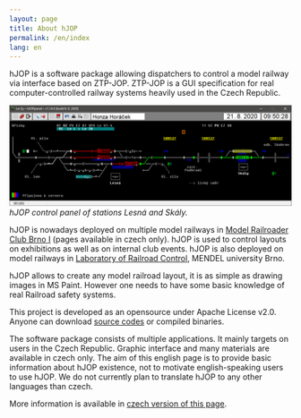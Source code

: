 ```yaml
---
layout: page
title: About hJOP
permalink: /en/index
lang: en
---
```


hJOP is a software package allowing dispatchers to control a model railway via
interface based on ZTP-JOP. ZTP-JOP is a GUI specification for real
computer-controlled railway systems heavily used in the Czech Republic.

![Station control panel](/assets/img/hJOPpanel-le-sy.png)
*hJOP control panel of stations Lesná and Skály.*

hJOP is nowadays deployed on multiple model railways in [Model Railroader Club
Brno I](http://kmz-brno.cz/) (pages available in czech only). hJOP is used
to control layouts on exhibitions as well as on internal club events. hJOP
is also deployed on model railways in [Laboratory of Railroad
Control](http://lrkv.pef.mendelu.cz/), MENDEL university Brno.

hJOP allows to create any model railroad layout, it is as simple as drawing
images in MS Paint. However one needs to have some basic knowledge of real
Railroad safety systems.

This project is developed as an opensource under Apache License v2.0. Anyone
can download [source codes](https://github.com/kmzbrnoI/) or compiled binaries.

The software package consists of multiple applications. It mainly targets on
users in the Czech Republic. Graphic interface and many materials are available
in czech only. The aim of this english page is to provide basic information
about hJOP existence, not to motivate english-speaking users to use hJOP. We
do not currently plan to translate hJOP to any other languages than czech.

More information is available in [czech version of this page](/cz).
